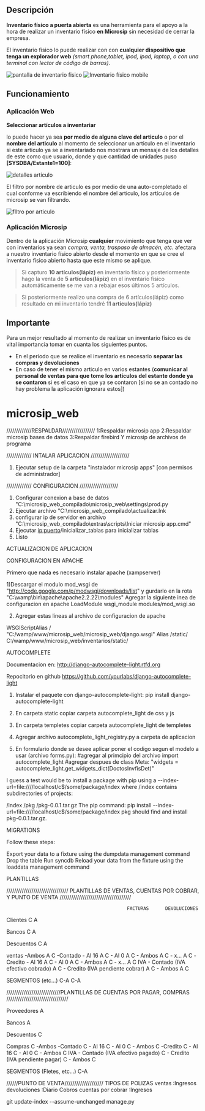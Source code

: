 ## Descripción
**Inventario físico a puerta abierta** es una herramienta para el apoyo a la hora de realizar un inventario físico **en Microsip** sin necesidad de cerrar la empresa.

El inventario fisico lo puede realizar con con **cualquier dispositivo que tenga un explorador web** _(smart phone,tablet, ipod, ipad, laptop, o con una terminal con lector de código de barras)_.

![pantalla de inventario fisico](https://fbcdn-sphotos-e-a.akamaihd.net/hphotos-ak-frc3/1269640_589440644431008_338792098_o.jpg)
![Inventario físico mobile](https://fbcdn-sphotos-g-a.akamaihd.net/hphotos-ak-ash3/602930_589443801097359_1377843750_n.jpg)
## Funcionamiento
### Aplicación Web

**Seleccionar artículos a inventariar**

lo puede hacer ya sea **por medio de alguna clave del articulo** o por el **nombre del articulo** 
al momento de seleccionar un articulo en el inventario si este articulo ya se a inventariado nos mostrara un mensaje de los detalles de este como que usuario, donde y que cantidad de unidades puso **[SYSDBA/Estante1=100]**:

![detalles articulo](https://scontent-a-lax.xx.fbcdn.net/hphotos-ash3/598877_589449747763431_479784911_n.jpg)

El filtro por nombre de articulo es por medio de una auto-completado el cual conforme va escribiendo el nombre del articulo, los artículos de microsip se van filtrando.

![fIltro por articulo](https://scontent-b-lax.xx.fbcdn.net/hphotos-prn2/p480x480/1375691_589451821096557_570111113_n.jpg)

### Aplicación **Microsip**

Dentro de la aplicación Microsip **cualquier** movimiento que tenga que ver con inventarios ya sean _compra, venta, traspaso de almacén, etc._ afectara a nuestro inventario físico abierto desde el momento en que se cree el inventario físico abierto hasta que este mismo se aplique.

> Si capturo **10 artículos(lápiz)** en inventario físico y posteriormente hago la venta de **5 artículos(lápiz)** en el inventario físico automáticamente se me van a rebajar esos últimos 5 artículos.

> Si posteriormente realizo una compra de 6 artículos(lápiz) como resultado en mi inventario tendré **11 artículos(lápiz)**

## Importante
Para un mejor resultado al momento de realizar un inventario físico es de vital importancia tomar en cuanta los siguientes puntos.

* En el periodo que se realice el inventario es necesario **separar las compras  y devoluciones**
* En caso de tener el mismo articulo en varios estantes (**comunicar al personal de ventas para que tome los artículos del estante donde ya se contaron** si es el caso en que ya se contaron [si no se an contado no hay problema la aplicación ignorara estos])



microsip_web
============

/////////////RESPALDAR/////////////////
1:Respaldar microsip app
2:Respaldar microsip bases de datos
3:Respaldar firebird Y microsip de archivos de programa

///////////// INTALAR APLICACION ////////////////////
1) Ejecutar setup de la carpeta "instalador microsip apps" [con permisos de administrador]

///////////// CONFIGURACION ////////////////////
1) Configurar conexion a base de datos "C:\microsip_web_compilado\microsip_web\settings\prod.py
2) Ejecutar archivo "C:\microsip_web_compilado\actualizar.lnk  
3) configurar ip de servidor en archivo "C:\microsip_web_compilado\extras\scripts\Iniciar microsip app.cmd"
4) Ejecutar <ip:puerto>/inicializar_tablas para inicializar tablas
5) Listo


ACTUALIZACION DE APLICACION




CONFIGURACION EN APACHE

Primero que nada es necesario instalar apache (xampserver)

1)Descargar el modulo mod_wsgi de "http://code.google.com/p/modwsgi/downloads/list" y gurdarlo en la rota "C:\wamp\bin\apache\apache2.2.22\modules"
  Agregar la siguiente inea de configuracion en apache 
  LoadModule wsgi_module modules/mod_wsgi.so

2) Agregar estas lineas al archivo de configuracion de apache 
  
  WSGIScriptAlias / "C:/wamp/www/microsip_web/microsip_web/django.wsgi"
  Alias /static/ C:/wamp/www/microsip_web/inventarios/static/

AUTOCOMPLETE

Documentacion en: http://django-autocomplete-light.rtfd.org

Repocitorio en github https://github.com/yourlabs/django-autocomplete-light


1) Instalar el paquete con django-autocomplete-light:
    pip install django-autocomplete-light

2) En carpeta static copiar carpeta autocomplete_light de css y js

3) En carpeta templetes copiar carpeta autocomplete_light de templetes

4) Agregar archivo autocomplete_light_registry.py a carpeta de aplicacion

5) En formulario donde se desee aplicar poner el codigo segun el modelo a usar (archivo forms.py):
    #agregar al primcipio del archivo
    import autocomplete_light
    #agregar despues de class Meta:
    "widgets = autocomplete_light.get_widgets_dict(DoctosInvfisDet)"





I guess a test would be to install a package with pip using a --index-url=file:////localhost/c$/some/package/index where /index contains subdirectories of projects:

/index
/pkg
/pkg-0.0.1.tar.gz
The pip command: pip install --index-url=file:////localhost/c$/some/package/index pkg should find and install pkg-0.0.1.tar.gz.

MIGRATIONS

Follow these steps:

Export your data to a fixture using the dumpdata management command
Drop the table
Run syncdb
Reload your data from the fixture using the loaddata management command


PLANTILLAS

//////////////////////////////// PLANTILLAS DE VENTAS, CUENTAS POR COBRAR, Y PUNTO DE VENTA /////////////////////////////////////

                                                FACTURAS      DEVOLUCIONES
Clientes                                            C               A     

Bancos                                              C               A

Descuentos                                          C               A

ventas
    -Ambos                                          A               C
    -Contado
        - Al 16                                     A               C
        - Al 0                                      A               C
        - Ambos                                     A               C
        - x...                                      A               C
    -Credito
        - Al 16                                     A               C
        - Al 0                                      A               C
        - Ambos                                     A               C
        - x...                                      A               C
IVA
    - Contado (IVA efectivo cobrado)                A               C
    - Credito (IVA pendiente cobrar)                A               C
    - Ambos                                         A               C

SEGMENTOS (etc...)                                 C-A             C-A

////////////////////////////PLANTILLAS DE CUENTAS POR PAGAR, COMPRAS ////////////////////////////////

Proveedores                                         A

Bancos                                              A

Descuentos                                          C

Compras                                             C
    -Ambos
    -Contado                                        C
        - Al 16                                     C
        - Al 0                                      C
        - Ambos                                     C
    -Credito                                        C
        - Al 16                                     C
        - Al 0                                      C
        - Ambos                                     C
IVA
    - Contado (IVA efectivo pagado)                 C
    - Credito (IVA pendiente pagar)                 C
    - Ambos                                         C    

SEGMENTOS (Fletes, etc...)                         C-A


//////PUNTO DE VENTA////////////////////
TIPOS DE POLIZAS 
ventas                      :Ingresos
devoluciones                :Diario
Cobros cuentas por cobrar   :Ingresos


git update-index --assume-unchanged manage.py
